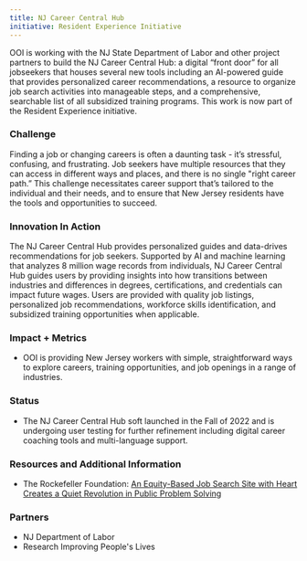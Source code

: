 ```yaml
---
title: NJ Career Central Hub
initiative: Resident Experience Initiative
---
```



OOI is working with the NJ State Department of Labor and other project partners to build the NJ Career Central Hub: a digital “front door” for all jobseekers that houses several new tools including an AI-powered guide that provides personalized career recommendations, a resource to organize job search activities into manageable steps, and a comprehensive, searchable list of all subsidized training programs. This work is now part of the Resident Experience initiative.

### Challenge
 Finding a job or changing careers is often a daunting task - it’s stressful, confusing, and frustrating. Job seekers have multiple resources that they can access in different ways and places, and there is no single "right career path.” This challenge necessitates career support that’s tailored to the individual and their needs, and to ensure that New Jersey residents have the tools and opportunities to succeed.

### Innovation In Action
 The NJ Career Central Hub provides personalized guides and data-drives recommendations for job seekers. Supported by AI and machine learning that analyzes 8 million wage records from individuals, NJ Career Central Hub guides users by providing insights into how transitions between industries and differences in degrees, certifications, and credentials can impact future wages. Users are provided with quality job listings, personalized job recommendations, workforce skills identification, and subsidized training opportunities when applicable.

### Impact + Metrics

- OOI is providing New Jersey workers with simple, straightforward ways to explore careers, training opportunities, and job openings in a range of industries.

### Status

- The NJ Career Central Hub soft launched in the Fall of 2022 and is undergoing user testing for further refinement including digital career coaching tools and multi-language support.

### Resources and Additional Information

- The Rockefeller Foundation: [An Equity-Based Job Search Site with Heart Creates a Quiet Revolution in Public Problem Solving](https://www.rockefellerfoundation.org/case-study/an-equity-based-job-search-site-with-heart-creates-a-quiet-revolution-in-public-problem-solving/)

### Partners

- NJ Department of Labor
- Research Improving People's Lives
